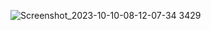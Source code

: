 
![Screenshot_2023-10-10-08-12-07-34 3429](https://github.com/Bigkuez/alx_capstone_project/assets/138210720/725a572b-4baf-4618-b3fa-5c9aa108f2af)
